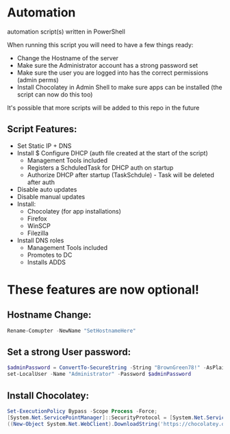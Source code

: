 # Automation
automation script(s) written in PowerShell

When running this script you will need to have a few things ready:
- Change the Hostname of the server
- Make sure the Administrator account has a strong password set
- Make sure the user you are logged into has the correct permissions (admin perms)
- Install Chocolatey in Admin Shell to make sure apps can be installed (the script can now do this too)

It's possible that more scripts will be added to this repo in the future

## Script Features:
- Set Static IP + DNS
- Install $ Configure DHCP (auth file created at the start of the script)
    - Management Tools included
    - Registers a SchduledTask for DHCP auth on startup
    - Authorize DHCP after startup (TaskSchdule)
          - Task will be deleted after auth
- Disable auto updates
- Disable manual updates
- Install:
  - Chocolatey (for app installations)
  - Firefox
  - WinSCP
  - Filezilla
 - Install DNS roles
    - Management Tools included
    - Promotes to DC
    - Installs ADDS

# These features are now optional!

## Hostname Change:

```powershell
Rename-Comupter -NewName "SetHostnameHere"
```

## Set a strong User password:

```powershell
$adminPassword = ConvertTo-SecureString -String "BrownGreen78!" -AsPlainText -Force
set-LocalUser -Name "Administrator" -Password $adminPassword
```

## Install Chocolatey:

```powershell
Set-ExecutionPolicy Bypass -Scope Process -Force;
[System.Net.ServicePointManager]::SecurityProtocol = [System.Net.ServicePointManager]::SecurityProtocol -bor 3072; Invoke-Expression
((New-Object System.Net.WebClient).DownloadString('https://chocolatey.org/install.ps1'))
```
